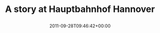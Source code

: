 ---
retweeted: false
source: <a href="http://gowalla.com/" rel="nofollow">Gowalla</a>
entities:
  hashtags: []
  symbols: []
  user_mentions: []
  urls:
  - url: http://t.co/bng1n5I2
    expanded_url: http://gowalla.com/stories/4WF8A
    display_url: gowalla.com/stories/4WF8A
    indices:
    - '33'
    - '53'
display_text_range:
- '0'
- '53'
favorite_count: '0'
id_str: '118984972001492992'
truncated: false
retweet_count: '0'
id: '118984972001492992'
possibly_sensitive: false
created_at: Wed Sep 28 09:46:42 +0000 2011
favorited: false
full_text: A story at Hauptbahnhof Hannover
lang: de
quote_url: http://gowalla.com/stories/4WF8A
tags:
- pesos/twitter
date: '2011-09-28T09:46:42+00:00'
src: https://twitter.com/bascht/status/118984972001492992
original_url: https://twitter.com/bascht/status/118984972001492992
type: twitter_tweet
text: A story at Hauptbahnhof Hannover
title: 'A story at Hauptbahnhof Hannover

  '

---